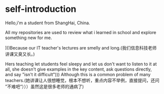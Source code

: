 # self-introduction
Hello,i'm a student from ShangHai, China.</br>

All my repositories are used to review what i learned in school and explore something new for me.</br>

)))Because our IT teacher's lectures are smelly and long.(我们信息科技老师讲课又臭又长。)</br>

Hers teaching let students feel sleepy and let us don't want to listen to it at all, she doesn't give examples in the key content, ask questions directly, and say "isn't it difficult"))) Although this is a common problem of many teachers.(她讲课让人很想睡觉，根本不想听，重点内容不举例，直接提问，还问 ”不难吧“）））虽然这是很多老师的通病了)</br>
